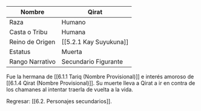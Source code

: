 | Nombre          | Qirat                  |
| --------------- | ---------------------- |
| Raza            | Humano                 |
| Casta o Tribu   | Humana                 |
| Reino de Origen | [[5.2.1 Kay Suyukuna]] |
| Estatus         | Muerta                 |
| Rango Narrativo | Secundario Figurante   |
Fue la hermana de [[6.1.1 Tariq (Nombre Provisional)]] e interés amoroso de [[6.1.4 Qirat (Nombre Provisional)]]. Su muerte lleva a Qirat a ir en contra de los chamanes al intentar traerla de vuelta a la vida.

Regresar: [[6.2. Personajes secundarios]].